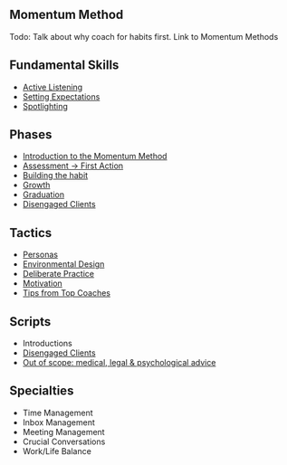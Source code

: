 ## Momentum Method

Todo: Talk about why coach for habits first. Link to Momentum Methods

## Fundamental Skills

* [Active Listening](https://github.com/coachdotme/digitalcoaching/wiki/Active-Listening)
* [Setting Expectations](https://github.com/coachdotme/digitalcoaching/wiki/Setting-Expectations)
* [Spotlighting](https://github.com/coachdotme/digitalcoaching/wiki/Spotlighting)

## Phases

* [Introduction to the Momentum Method](https://github.com/coachdotme/digitalcoaching/wiki/Introduction)
* [Assessment -> First Action](https://github.com/coachdotme/digitalcoaching/wiki/Assessment----First-Action)
* [Building the habit](https://github.com/coachdotme/digitalcoaching/wiki/Building-the-Habit)
* [Growth](https://github.com/coachdotme/digitalcoaching/wiki/Growth)
* [Graduation](https://github.com/coachdotme/digitalcoaching/wiki/Graduation)
* [Disengaged Clients](https://github.com/coachdotme/digitalcoaching/wiki/Coaching-Disengaged-Clients)

## Tactics

* [Personas](https://github.com/coachdotme/digitalcoaching/wiki/Personas)
* [Environmental Design](https://github.com/coachdotme/digitalcoaching/wiki/Environmental-Design)
* [Deliberate Practice](https://github.com/coachdotme/digitalcoaching/wiki/Deliberate-Practice)
* [Motivation](https://github.com/coachdotme/digitalcoaching/wiki/Motivational-Strategies)
* [Tips from Top Coaches](https://github.com/coachdotme/digitalcoaching/wiki/Tips-from-Top-Coaches)

## Scripts

* Introductions
* [Disengaged Clients]((https://github.com/coachdotme/digitalcoaching/wiki/Coaching-Disengaged-Clients))
* [Out of scope: medical, legal & psychological advice](https://github.com/coachdotme/digitalcoaching/wiki/Out-of-Scope:-medical,-legal-&-psychological-advice)

## Specialties

* Time Management
* Inbox Management
* Meeting Management
* Crucial Conversations
* Work/Life Balance